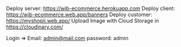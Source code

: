 Deploy server: https://wib-ecommerce.herokuapp.com Deploy client: https://wib-ecommerce.web.app/banners Deploy customer: https://myshopii.web.app/ Upload Image with Cloud Storage in https://cloudinary.com/

Login => Email: admin@mail.com password: admin
